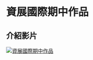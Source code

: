資展國際期中作品
===
介紹影片
---
[![資展國際期中作品](https://i.ytimg.com/vi/amANGZCZ0NA/maxresdefault.jpg)](https://www.youtube.com/watch?v=amANGZCZ0NA "資展國際期中作品")